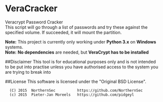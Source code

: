 # VeraCracker
Veracrypt Password Cracker <br />
This script will go through a list of passwords and try these against the specified volume. If succeeded, it will mount
 the partition. 

**Note:** This project is currently only working under **Python 3.x** on **Windows** systems. <br />
**Note:** **No dependencies** are needed, but **VeraCrypt has to be installed**

##Disclaimer
This tool is for educational purposes only and is not intended to be put into practise unless you have authorised access
 to the system you are trying to break into
 
##License
This software is licensed under the "Original BSD License".
```
  (C) 2015  NorthernSec          https://github.com/NorthernSec
  (c) 2015  Pieter-Jan Moreels   https://github.com/pidgeyl
```
